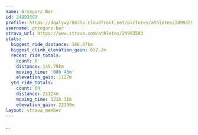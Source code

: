 ```yaml
---
name: Grzegorz Ber
id: 24993593
profile: https://dgalywyr863hv.cloudfront.net/pictures/athletes/24993593/7453165/11/large.jpg
username: grzegorz-ber
strava_url: https://www.strava.com/athletes/24993593
stats:
  biggest_ride_distance: 106.87km
  biggest_climb_elevation_gain: 637.2m
  recent_ride_totals:
    count: 6
    distance: 145.79km
    moving_time: '08h 43m'
    elevation_gain: 1127m
  ytd_ride_totals:
    count: 89
    distance: 2112km
    moving_time: 121h 31m
    elevation_gain: 22399m
layout: strava_member
--- 
```

...
